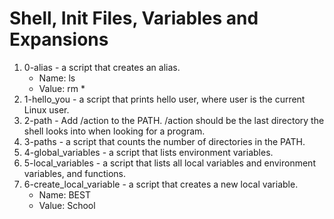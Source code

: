 # Shell, Init Files, Variables and Expansions
1. 0-alias - a script that creates an alias.
	- Name: ls
	- Value: rm *
2. 1-hello_you - a script that prints hello user, where user is the current Linux user.
3. 2-path - Add /action to the PATH. /action should be the last directory the shell looks into when looking for a program.
4. 3-paths - a script that counts the number of directories in the PATH.
5. 4-global_variables - a script that lists environment variables.
6. 5-local_variables - a script that lists all local variables and environment variables, and functions.
7. 6-create_local_variable - a script that creates a new local variable.
	- Name: BEST
	- Value: School
